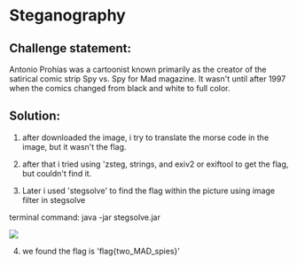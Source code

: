 # Steganography

## Challenge statement:
Antonio Prohías was a cartoonist known primarily as the creator of the satirical comic strip Spy vs. Spy for Mad magazine. It wasn't until after 1997 when the comics changed from black and white to full color.

## Solution:
1. after downloaded the image, i try to translate the morse code in the image,
  but it wasn't the flag.

2. after that i tried using 'zsteg, strings, and exiv2 or exiftool to get the flag, but
  couldn't find it.

3. Later i used 'stegsolve' to find the flag within the picture using image filter in stegsolve
 
 terminal command: java -jar stegsolve.jar
 
 ![](C:\Users\Michael\Documents\GitHub\CTFs-Writeups\HacktivityCon-CTF-2020\Image\spy-result.png)

4. we found the flag is 'flag{two_MAD_spies}'

